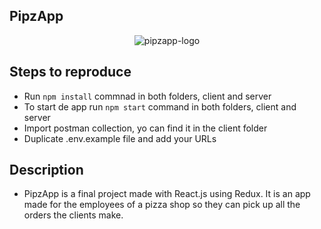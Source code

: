 ## PipzApp

<p align="center">
 <img src="https://i.ibb.co/j5pkz0W/pipzapp-logo.png" alt="pipzapp-logo">
</p>

## Steps to reproduce
- Run `npm install` commnad in both folders, client and server
- To start de app run `npm start` command in both folders, client and server
- Import postman collection, yo can find it in the client folder
- Duplicate .env.example file and add your URLs

## Description
- PipzApp is a final project made with React.js using Redux. It is an app made for the employees of a pizza shop so they can
  pick up all the orders the clients make.